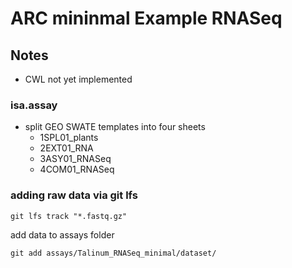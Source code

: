 # ARC mininmal Example RNASeq


## Notes

- CWL not yet implemented 



### isa.assay
- split GEO SWATE templates into four sheets 
    - 1SPL01_plants
    - 2EXT01_RNA
    - 3ASY01_RNASeq
    - 4COM01_RNASeq


### adding raw data via git lfs 

```
git lfs track "*.fastq.gz"
```

add data to assays folder

```
git add assays/Talinum_RNASeq_minimal/dataset/
```


